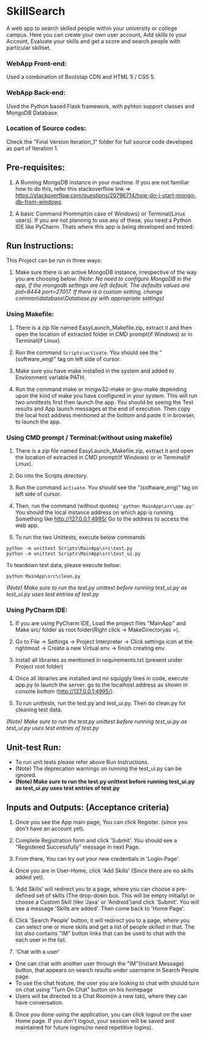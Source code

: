 # SkillSearch
A web app to search skilled people within your university or college campus. Here you can create your own user account, Add skills to your Account, Evaluate your skills and get a score and search people with particular skillset.   

### WebApp Front-end: 
Used a combination of Bootstap CDN and HTML 5 / CSS 5.

### WebApp Back-end: 
Used the Python based Flask framework, with pyhton support classes and MongoDB Database. 

### Location of Source codes: 
Check the "Final Version Iteration_1" folder for full source code developed as part of Iteration 1.


## Pre-requisites: 
1. A Running MongoDB instance in your machine.
If you are not familiar how to do this, refer this stackoverflow link => https://stackoverflow.com/questions/20796714/how-do-i-start-mongo-db-from-windows

2. A basic Command Prommpt(in case of Windows) or Terminal(Linux users). If you are not planning to use any of these, you need a Python IDE like PyCharm. Thats where this app is being developed and tested. 


## Run Instructions:
This Project can be run in three ways:
1. Make sure there is an active MongoDB instance, irrespective of the way you are choosing below.
_(Note: No need to configure MongoDB in the app, if the mongodb settings are left default.  The defaults values are pid=9444 port=27017. If there is a custom setting, change common\database\Database.py with appropriate  settings)_

### Using Makefile:
1. There is a zip file named EasyLaunch_Makefile.zip, extract it and then open the location of extracted folder in CMD prompt(if Windows) or in Terminal(if Linux).

2. Run the command `Scripts\activate`. You should see the "(software_eng)" tag on left side of cursor. 

3. Make sure you have make installed in the system and added to Environment variable PATH. 

4. Run the command make or mingw32-make or gnu-make depending upon the kind of make you have configured in your system. This will run two unnittests first then launch the app. You should be seeing the Test results and App launch messages at the end of execution. 
Then copy the local host address mentioned at the bottom and paste it in browser, to launch the app. 

### Using CMD prompt / Terminal:(without using makefile)
1. There is a zip file named EasyLaunch_Makefile.zip, extract it and open the location of extracted in CMD prompt(if Windows) or in Terminal(if Linux).

2. Go into the Scripts directory.

3. Run the command `activate`. You should see the "(software_eng)" tag on left side of cursor.

4. Then, run the command (without quotes) `'python MainApp\src\app.py'` 
You should the local instance address on which app is running. Something like http://127.0.0.1:4995/
Go to the address to access the web app. 

5. To run the two Unittests, execute below commands 
```
python -m unittest Scripts\MainApp\src\test.py
python -m unittest Scripts\MainApp\src\test_ui.py
```
To teardown test data, please execute below:
```
python MainApp\src\clean.py
```
_(Note) Make sure to run the test.py unittest before running test_ui.py as test_ui.py uses test entries of test.py_

### Using PyCharm IDE:
1. If you are using PyCharm IDE, Load the project files "MainApp" and Make src/ folder as root folder(Right click -> MakeDirectoryas >).

2. Go to File -> Settings -> Project  Interpreter -> Click settings icon at the rightmost -> Create a new Virtual env -> finish creating env. 

3. Install all libraries as mentioned in requirements.txt (present under Project root folder)

4. Once all libraries are installed and no squiggly lines in code, execute app.py to launch the server. go to the localhost address as shown in console bottom (http://127.0.0.1:4995/).

5. To run unittests, run the test.py and test_ui.py. Then do clean.py for cleaning test data.

_(Note) Make sure to run the test.py unittest before running test_ui.py as test_ui.py uses test entries of test.py_



## Unit-test Run:
* To run unit tests please refer above Run Instructions. 
* (Note) The deprecation warnings on running the test_ui.py can be ignored.
* __(Note) Make sure to run the test.py unittest before running test_ui.py as test_ui.py uses test entries of test.py__



## Inputs and Outputs: (Acceptance criteria)
1. Once you see the App main page, You can click Register. (since you don't have an account yet).

2. Complete Registration form and click 'Submit'. You should see a "Registered Successfully" message in next Page.  

3. From there, You can try out your new credentials in 'Login-Page'. 

4. Once you are in User-Home, click 'Add Skills' (Since there are no skills added yet).

5. 'Add Skills' will redirect you to a page, where you can choose a pre-defined set of skills (The drop-down box. This will be empty initially) or choose a Custom Skill (like 'Java' or 'Android')and click 'Submit'. You will see a message 'Skills are added'. Then come back to 'Home Page'. 

6. Click 'Search People' button, it will redirect you to a page, where you can select one or more skills and get a list of people skilled in that. The list also contains "IM" button links that can be used to chat with the each user in the list.  

7. 'Chat with a user'
  * One can chat with another user through the "IM"(Instant Message) button, that appears on search results under username in Search People page.
  * To use the chat feature, the user you are looking to chat with should turn on chat using "Turn On Chat" button on his homepage
  * Users will be directed to a Chat Room(in a new tab), where they can have conversation.

8. Once you done using the application, you can click logout on the user Home page. If you don't logout, your session will be saved and maintained for future logins(no need repetitive logins).
